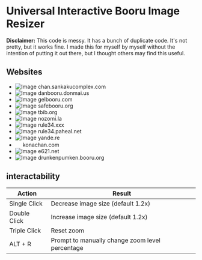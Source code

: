 Universal Interactive Booru Image Resizer
=========================================

**Disclaimer:** This code is messy. It has a bunch of duplicate code. It's not pretty, but it works fine. I made this for myself by myself without the intention of putting it out there, but I thought others may find this useful.

Websites
--------

  * ![Image](https://chan.sankakucomplex.com/favicon.ico "icon") chan.sankakucomplex.com
  * ![Image](https://danbooru.donmai.us/favicon.ico "icon") danbooru.donmai.us
  * ![Image](https://gelbooru.com//favicon.ico "icon") gelbooru.com
  * ![Image](https://safebooru.org/favicon.ico "icon") safebooru.org
  * ![Image](https://tbib.org//favicon.ico "icon") tbib.org
  * ![Image](https://nozomi.la//favicon.ico "icon") nozomi.la
  * ![Image](https://rule34.xxx/favicon.ico "icon") rule34.xxx
  * ![Image](https://rule34.paheal.net//favicon.ico "icon") rule34.paheal.net
  * ![Image](https://yande.re/favicon.ico "icon") yande.re
  * <img src="https://konachan.com/favicon.ico" width="16"> konachan.com
  * ![Image](https://e621.net//favicon.ico "icon") e621.net
  * ![Image](https://drunkenpumken.booru.org/favicon.ico "icon") drunkenpumken.booru.org
  
  interactability 
  -----------
<table>
<thead>
  <tr>
    <th>Action</th>
    <th>Result</th>
  </tr>
</thead>
<tbody>
  <tr>
    <td>Single Click</td>
    <td>Decrease image size (default 1.2x)</td>
  </tr>
  <tr>
    <td>Double Click</td>
    <td>Increase image size (default 1.2x)</td>
  </tr>
  <tr>
    <td>Triple Click</td>
    <td>Reset zoom</td>
  </tr>
  <tr>
    <td>ALT + R</td>
    <td>Prompt to manually change zoom level percentage</td>
  </tr>
</tbody>
</table>
